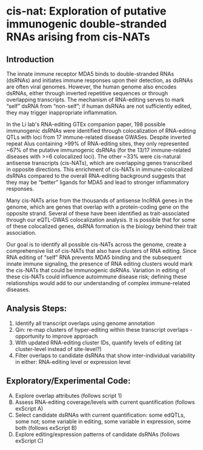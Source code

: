 # cis-nat: Exploration of putative immunogenic double-stranded RNAs arising from cis-NATs #

## Introduction ##

The innate immune receptor MDA5 binds to double-stranded RNAs (dsRNAs) and initiates immune responses upon their detection, as dsRNAs are often viral genomes. However, the human genome also encodes dsRNAs, either through inverted repetitive sequences or through overlapping transcripts. The mechanism of RNA-editing serves to mark “self” dsRNA from “non-self”; if human dsRNAs are not sufficiently edited, they may trigger inappropriate inflammation.

In the Li lab's RNA-editing GTEx companion paper, 198 possible immunogenic dsRNAs were identified through colocalization of RNA-editing QTLs with loci from 17 immune-related disease GWASes. Despite inverted repeat Alus containing >99% of RNA-editing sites, they only represented ~67% of the putative immunogenic dsRNAs (for the 13/17 immune-related diseases with >=6 colocalized loci). The other ~33% were cis-natural antisense transcripts (cis-NATs), which are overlapping genes transcribed in opposite directions. This enrichment of cis-NATs in immune-colocalized dsRNAs compared to the overall RNA-editing background suggests that they may be “better” ligands for MDA5 and lead to stronger inflammatory responses.

Many cis-NATs arise from the thousands of antisense lncRNA genes in the genome, which are genes that overlap with a protein-coding gene on the opposite strand. Several of these have been identified as trait-associated through our eQTL-GWAS colocalization analysis. It is possible that for some of these colocalized genes, dsRNA formation is the biology behind their trait association. 

Our goal is to identify all possible cis-NATs across the genome, create a comprehensive list of cis-NATs that also have clusters of RNA editing. Since RNA editing of “self” RNA prevents MDA5 binding and the subsequent innate immune signaling, the presence of RNA editing clusters would mark the cis-NATs that could be immunogenic dsRNAs. Variation in editing of these cis-NATs could influence autoimmune disease risk; defining these relationships would add to our understanding of complex immune-related diseases.

## Analysis Steps: ##
1. Identify all transcript overlaps using genome annotation
2. Qin: re-map clusters of hyper-editing within these transcript overlaps - opportunity to improve approach
3. With updated RNA-editing cluster IDs, quantify levels of editing (at cluster-level instead of site-level?)
4. Filter overlaps to candidate dsRNAs that show inter-individual variability in either: RNA-editing level or expression level

## Exploratory/Experimental Code: ##
<ol type="A">
  <li>Explore overlap attributes (follows script 1)</li>
  <li>Assess RNA-editing coverage/levels with current quantification (follows exScript A)</li>
  <li>Select candidate dsRNAs with current quantification: some edQTLs, some not; some variable in editing, some variable in expression, some both (follows exScript B)</li>
  <li>Explore editing/expression patterns of candidate dsRNAs (follows exScript C)</li>
</ol>

 
